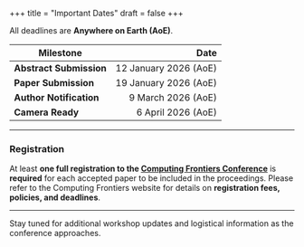 +++
title = "Important Dates"
draft = false
+++


All deadlines are **Anywhere on Earth (AoE)**.

| **Milestone**            | **Date**              |
|---------------------------|----------------------:|
| **Abstract Submission**   | 12 January 2026 (AoE) |
| **Paper Submission**      | 19 January 2026 (AoE) |
| **Author Notification**   | 9 March 2026 (AoE)    |
| **Camera Ready**          | 6 April 2026 (AoE)    |

---

### Registration

At least **one full registration to the [Computing Frontiers Conference](https://www.computingfrontiers.org/2026/)** is **required** for each accepted paper to be included in the proceedings.
Please refer to the Computing Frontiers website for details on **registration fees, policies, and deadlines**.

---

Stay tuned for additional workshop updates and logistical information as the conference approaches.
